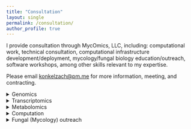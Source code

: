 ```yaml
---
title: "Consultation"
layout: single
permalink: /consultation/
author_profile: true
---
```


I provide consultation through MycOmics, LLC, including: computational work, 
technical consultation, computational infrastructure development/deployment,
mycology/fungal biology education/outreach, software workshops, among other
skills relevant to my expertise.

Please email konkelzach@pm.me for more information, meeting, and contracting.


<details>
<summary>Genomics</summary>
<br>
    <li>Phylogenetics/phylogenomics</li>
    <li>Eukaryote genome assembly/annotation</li>
    <li>Long-read and short-read Nanopore, PacBio, and Illumina data</li>
   <li>Large-scale database infrastructure and automation</li>
   <li>Variant calling</li>
   <li>DNA extraction and optimization</li>
   <li>Mycotools</li>
   <li>CLOCI</li>
<br>
</details>

<details>
<summary>Transcriptomics</summary>
<br>
    <li>General RNAseq analysis</li>
    <li>Gene coexpression network analysis</li>
    <li>Transcriptome assembly and genome annotation</li>
    <li>Single-cell RNAseq</li>
<br>
</details>

<details>
<summary>Metabolomics</summary>
<br>
   <li>LCMS/MS and GCMS/MS method development</li>
   <li>Python analysis of LCMS/MS data (Agilent, Waters, Thermo-Fisher)</li>
   <li>Quantitative analysis</li>
   <li>General untargeted QToF-derived metabolomics</li>
<br>
</details>

<details>
<summary>Computation</summary>
<br>
   <li>Linux</li>
   <li>Python</li>
   <li>Bash</li>
   <li>R</li>
   <li>HPC (High performance computing)</li>
   <li>AWS (Amazon web services)</li>
   <li>Slurm</li>
   <li>Torque</li>
   <li>Containers (Docker, Singularity)</li>
<br>
</details>

<details>
<summary>Fungal (Mycology) outreach</summary>
<br>
    <li>Mycology lecturer and teaching assistant</li>
    <li>Mushroom identification and information</li>
    <li>Cultivation and maintenance of an multiphylum culture library</li>
    <li>Training in identification</li>
<br>
</details>
